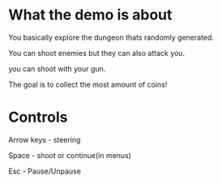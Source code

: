 # What the demo is about

You basically explore the dungeon  thats randomly generated.

You can shoot enemies but they can also attack you.

you can shoot with your gun.

The goal is to collect the most amount of coins!

# Controls

Arrow keys - steering

Space - shoot or continue(in menus)

Esc - Pause/Unpause
